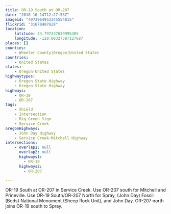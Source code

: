 ```yaml
---
title: OR-19 South at OR-207
date: "2018-10-14T12:27:53Z"
imageid: "4973964953345554815"
flickrid: "31678487628"
location:
    latitude: 44.797337639995405
    longitude: -120.00327587127687
places: []
counties:
    - Wheeler County|Oregon|United States
countries:
    - United States
states:
    - Oregon|United States
highwaytypes:
    - Oregon State Highway
    - Oregon State Highway
highways:
    - OR-19
    - OR-207
tags:
    - Shield
    - Intersection
    - Big Green Sign
    - Service Creek
oregonHighways:
    - John Day Highway
    - Service Creek-Mitchell Highway
intersections:
    - overlap1: null
      overlap2: null
      highways1:
        - OR-19
      highways2:
        - OR-207

---
```

OR-19 South at OR-207 in Service Creek.  Use OR-207 south for Mitchell and Prineville.  Use OR-19 South/OR-207 North for Spray, (John Day) Fossil (Beds) National Monument (Sheep Rock Unit), and John Day.  OR-207 north joins OR-19 south to Spray.